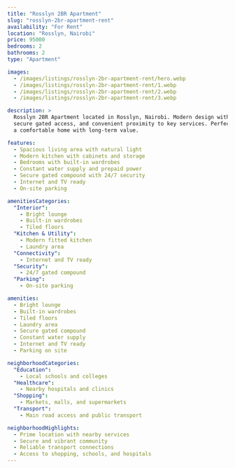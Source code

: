 ```yaml
---
title: "Rosslyn 2BR Apartment"
slug: "rosslyn-2br-apartment-rent"
availability: "For Rent"
location: "Rosslyn, Nairobi"
price: 95000
bedrooms: 2
bathrooms: 2
type: "Apartment"

images:
  - /images/listings/rosslyn-2br-apartment-rent/hero.webp
  - /images/listings/rosslyn-2br-apartment-rent/1.webp
  - /images/listings/rosslyn-2br-apartment-rent/2.webp
  - /images/listings/rosslyn-2br-apartment-rent/3.webp

description: >
  Rosslyn 2BR Apartment located in Rosslyn, Nairobi. Modern design with reliable utilities,
  secure gated access, and convenient proximity to key services. Perfect for tenants seeking
  a comfortable home with long-term value.

features:
  - Spacious living area with natural light
  - Modern kitchen with cabinets and storage
  - Bedrooms with built-in wardrobes
  - Constant water supply and prepaid power
  - Secure gated compound with 24/7 security
  - Internet and TV ready
  - On-site parking

amenitiesCategories:
  "Interior":
    - Bright lounge
    - Built-in wardrobes
    - Tiled floors
  "Kitchen & Utility":
    - Modern fitted kitchen
    - Laundry area
  "Connectivity":
    - Internet and TV ready
  "Security":
    - 24/7 gated compound
  "Parking":
    - On-site parking

amenities:
  - Bright lounge
  - Built-in wardrobes
  - Tiled floors
  - Laundry area
  - Secure gated compound
  - Constant water supply
  - Internet and TV ready
  - Parking on site

neighborhoodCategories:
  "Education":
    - Local schools and colleges
  "Healthcare":
    - Nearby hospitals and clinics
  "Shopping":
    - Markets, malls, and supermarkets
  "Transport":
    - Main road access and public transport

neighborhoodHighlights:
  - Prime location with nearby services
  - Secure and vibrant community
  - Reliable transport connections
  - Access to shopping, schools, and hospitals
---
```

